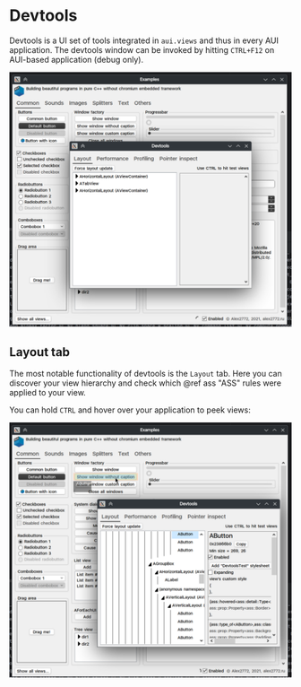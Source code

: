 # Devtools

Devtools is a UI set of tools integrated in `aui.views` and thus in every AUI application. The devtools window can be
invoked by hitting `CTRL+F12` on AUI-based application (debug only).

![](imgs/Screenshot_20241212_064123.png)

## Layout tab

The most notable functionality of devtools is the `Layout` tab. Here you can discover your view hierarchy and check
which @ref ass "ASS" rules were applied to your view.

You can hold `CTRL` and hover over your application to peek views:

![](imgs/Screenshot_20241212_064400.png)

